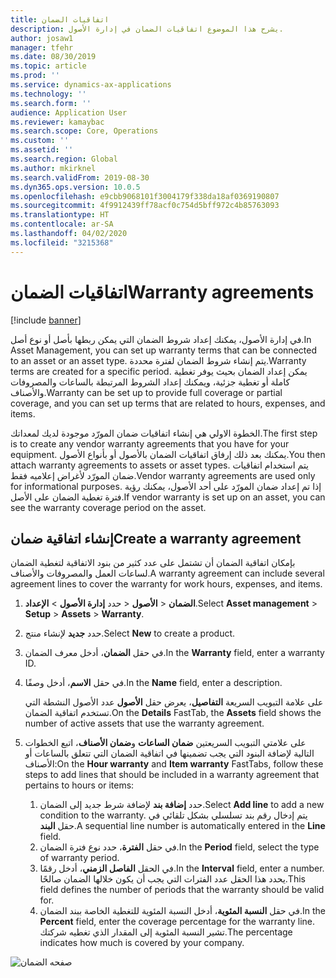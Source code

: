 ```yaml
---
title: اتفاقيات الضمان
description: يشرح هذا الموضوع اتفاقيات الضمان في إدارة الأصول.
author: josaw1
manager: tfehr
ms.date: 08/30/2019
ms.topic: article
ms.prod: ''
ms.service: dynamics-ax-applications
ms.technology: ''
ms.search.form: ''
audience: Application User
ms.reviewer: kamaybac
ms.search.scope: Core, Operations
ms.custom: ''
ms.assetid: ''
ms.search.region: Global
ms.author: mkirknel
ms.search.validFrom: 2019-08-30
ms.dyn365.ops.version: 10.0.5
ms.openlocfilehash: e9cbb9068101f3004179f338da18af0369190807
ms.sourcegitcommit: 4f9912439ff78acf0c754d5bff972c4b85763093
ms.translationtype: HT
ms.contentlocale: ar-SA
ms.lasthandoff: 04/02/2020
ms.locfileid: "3215368"
---
```

# <a name="warranty-agreements"></a><span data-ttu-id="f9244-103">اتفاقيات الضمان</span><span class="sxs-lookup"><span data-stu-id="f9244-103">Warranty agreements</span></span>

[!include [banner](../../includes/banner.md)]

 


<span data-ttu-id="f9244-104">في إدارة الأصول، يمكنك إعداد شروط الضمان التي يمكن ربطها بأصل أو نوع أصل.</span><span class="sxs-lookup"><span data-stu-id="f9244-104">In Asset Management, you can set up warranty terms that can be connected to an asset or an asset type.</span></span> <span data-ttu-id="f9244-105">يتم إنشاء شروط الضمان لفترة محددة.</span><span class="sxs-lookup"><span data-stu-id="f9244-105">Warranty terms are created for a specific period.</span></span> <span data-ttu-id="f9244-106">يمكن إعداد الضمان بحيث يوفر تغطية كاملة أو تغطية جزئية، ويمكنك إعداد الشروط المرتبطة بالساعات والمصروفات والأصناف.</span><span class="sxs-lookup"><span data-stu-id="f9244-106">Warranty can be set up to provide full coverage or partial coverage, and you can set up terms that are related to hours, expenses, and items.</span></span>

<span data-ttu-id="f9244-107">الخطوة الاولي هي إنشاء اتفاقيات ضمان المورّد موجودة لديك لمعداتك.</span><span class="sxs-lookup"><span data-stu-id="f9244-107">The first step is to create any vendor warranty agreements that you have for your equipment.</span></span> <span data-ttu-id="f9244-108">يمكنك بعد ذلك إرفاق اتفاقيات الضمان بالأصول أو بأنواع الأصول.</span><span class="sxs-lookup"><span data-stu-id="f9244-108">You then attach warranty agreements to assets or asset types.</span></span> <span data-ttu-id="f9244-109">يتم استخدام اتفاقيات ضمان المورّد لأغراض إعلاميه فقط.</span><span class="sxs-lookup"><span data-stu-id="f9244-109">Vendor warranty agreements are used only for informational purposes.</span></span> <span data-ttu-id="f9244-110">إذا تم إعداد ضمان المورّد على أحد الأصول، يمكنك رؤية فترة تغطية الضمان على الأصل.</span><span class="sxs-lookup"><span data-stu-id="f9244-110">If vendor warranty is set up on an asset, you can see the warranty coverage period on the asset.</span></span>

## <a name="create-a-warranty-agreement"></a><span data-ttu-id="f9244-111">إنشاء اتفاقية ضمان</span><span class="sxs-lookup"><span data-stu-id="f9244-111">Create a warranty agreement</span></span>

<span data-ttu-id="f9244-112">بإمكان اتفاقية الضمان أن تشتمل على عدد كثير من بنود الاتفاقية لتغطية الضمان لساعات العمل والمصروفات والأصناف.</span><span class="sxs-lookup"><span data-stu-id="f9244-112">A warranty agreement can include several agreement lines to cover the warranty for work hours, expenses, and items.</span></span>

1. <span data-ttu-id="f9244-113">حدد **إدارة الأصول** \> **الإعداد‏‎** \> **الأصول‏‎** \> **الضمان**.</span><span class="sxs-lookup"><span data-stu-id="f9244-113">Select **Asset management** \> **Setup** \> **Assets** \> **Warranty**.</span></span>
2. <span data-ttu-id="f9244-114">حدد **جديد** لإنشاء منتج.</span><span class="sxs-lookup"><span data-stu-id="f9244-114">Select **New** to create a product.</span></span>
3. <span data-ttu-id="f9244-115">في حقل **الضمان**، أدخل معرف الضمان‏‎.</span><span class="sxs-lookup"><span data-stu-id="f9244-115">In the **Warranty** field, enter a warranty ID.</span></span>
4. <span data-ttu-id="f9244-116">في حقل **الاسم**، أدخل وصفًا.</span><span class="sxs-lookup"><span data-stu-id="f9244-116">In the **Name** field, enter a description.</span></span>

    <span data-ttu-id="f9244-117">على علامة التبويب السريعة **التفاصيل**، يعرض حقل **الأصول** عدد الأصول النشطة التي تستخدم اتفاقية الضمان.</span><span class="sxs-lookup"><span data-stu-id="f9244-117">On the **Details** FastTab, the **Assets** field shows the number of active assets that use the warranty agreement.</span></span>

5. <span data-ttu-id="f9244-118">على علامتي التبويب السريعتين **ضمان الساعات** و**ضمان الأصناف**، اتبع الخطوات التالية لإضافة البنود التي يجب تضمينها في اتفاقية الضمان التي تتعلق بالساعات أو الأصناف:</span><span class="sxs-lookup"><span data-stu-id="f9244-118">On the **Hour warranty** and **Item warranty** FastTabs, follow these steps to add lines that should be included in a warranty agreement that pertains to hours or items:</span></span>

    1. <span data-ttu-id="f9244-119">حدد **إضافة بند‬** لإضافة شرط جديد إلى الضمان.</span><span class="sxs-lookup"><span data-stu-id="f9244-119">Select **Add line** to add a new condition to the warranty.</span></span> <span data-ttu-id="f9244-120">يتم إدخال رقم بند تسلسلي بشكل تلقائي في حقل **البند**.</span><span class="sxs-lookup"><span data-stu-id="f9244-120">A sequential line number is automatically entered in the **Line** field.</span></span>
    2. <span data-ttu-id="f9244-121">في حقل **الفترة**، حدد نوع فترة الضمان.</span><span class="sxs-lookup"><span data-stu-id="f9244-121">In the **Period** field, select the type of warranty period.</span></span>
    3. <span data-ttu-id="f9244-122">في الحقل **الفاصل الزمني**، أدخل رقمًا.</span><span class="sxs-lookup"><span data-stu-id="f9244-122">In the **Interval** field, enter a number.</span></span> <span data-ttu-id="f9244-123">يحدد هذا الحقل عدد الفترات التي يجب أن يكون خلالها الضمان صالحًا.</span><span class="sxs-lookup"><span data-stu-id="f9244-123">This field defines the number of periods that the warranty should be valid for.</span></span>
    4. <span data-ttu-id="f9244-124">في حقل **النسبة المئوية**، أدخل النسبة المئوية للتغطية الخاصة ببند الضمان.</span><span class="sxs-lookup"><span data-stu-id="f9244-124">In the **Percent** field, enter the coverage percentage for the warranty line.</span></span> <span data-ttu-id="f9244-125">تشير النسبة المئوية إلى المقدار الذي تغطيه شركتك.</span><span class="sxs-lookup"><span data-stu-id="f9244-125">The percentage indicates how much is covered by your company.</span></span>

![صفحه الضمان](media/01-warranty.png)
